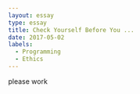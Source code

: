 ```yaml
---
layout: essay
type: essay
title: Check Yourself Before You ... 
date: 2017-05-02
labels: 
  - Programming
  - Ethics
---
```


please work
